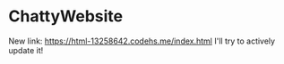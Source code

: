 # ChattyWebsite
New link:
https://html-13258642.codehs.me/index.html
I'll try to actively update it!
